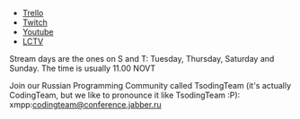 - [Trello](https://trello.com/b/8mA1y1bP/morning-tsoding)
- [Twitch](http://www.twitch.tv/tsoding)
- [Youtube](http://www.youtube.com/channel/UCEbYhDd6c6vngsF5PQpFVWg/live)
- [LCTV](https://www.livecoding.tv/rexim/)

Stream days are the ones on S and T: Tuesday, Thursday, Saturday and Sunday. The time is usually 11.00 NOVT

Join our Russian Programming Community called TsodingTeam (it's actually CodingTeam, but we like to pronounce it like TsodingTeam :P): xmpp:codingteam@conference.jabber.ru
